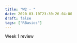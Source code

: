 ```yaml
---
title: "W2 - "
date: 2020-03-10T23:30:26-04:00
draft: false
tags: ["RBasics"]
---
```

<p>
Week 1 review
</p>